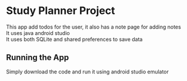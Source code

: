 # Study Planner Project

This app add todos for the user, it also has a note page for adding notes <br>
It uses java android studio <br>
It uses both SQLite and shared preferences to save data<br>

## Running the App

Simply download the code and run it using android studio emulator
